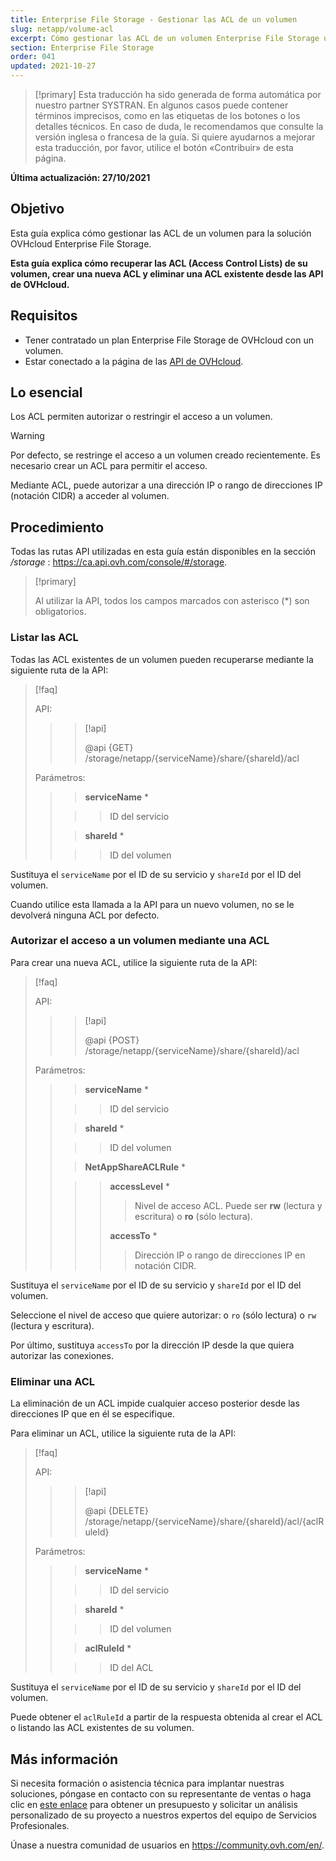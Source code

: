```yaml
---
title: Enterprise File Storage - Gestionar las ACL de un volumen
slug: netapp/volume-acl
excerpt: Cómo gestionar las ACL de un volumen Enterprise File Storage utilizando las API de OVHcloud
section: Enterprise File Storage
order: 041
updated: 2021-10-27
---
```


> [!primary]
> Esta traducción ha sido generada de forma automática por nuestro partner SYSTRAN. En algunos casos puede contener términos imprecisos, como en las etiquetas de los botones o los detalles técnicos. En caso de duda, le recomendamos que consulte la versión inglesa o francesa de la guía. Si quiere ayudarnos a mejorar esta traducción, por favor, utilice el botón «Contribuir» de esta página.
>

**Última actualización: 27/10/2021**

## Objetivo

Esta guía explica cómo gestionar las ACL de un volumen para la solución OVHcloud Enterprise File Storage.

**Esta guía explica cómo recuperar las ACL (Access Control Lists) de su volumen, crear una nueva ACL y eliminar una ACL existente desde las API de OVHcloud.**

## Requisitos

- Tener contratado un plan Enterprise File Storage de OVHcloud con un volumen.
- Estar conectado a la página de las [API de OVHcloud](https://ca.api.ovh.com/).

## Lo esencial

Los ACL permiten autorizar o restringir el acceso a un volumen.

> [!warning]
>
> Por defecto, se restringe el acceso a un volumen creado recientemente. Es necesario crear un ACL para permitir el acceso.
>

Mediante ACL, puede autorizar a una dirección IP o rango de direcciones IP (notación CIDR) a acceder al volumen.

## Procedimiento

Todas las rutas API utilizadas en esta guía están disponibles en la sección */storage* : <https://ca.api.ovh.com/console/#/storage>.

> [!primary]
>
> Al utilizar la API, todos los campos marcados con asterisco (\*) son obligatorios.
>

### Listar las ACL

Todas las ACL existentes de un volumen pueden recuperarse mediante la siguiente ruta de la API:

> [!faq]
>
> API:
>
>> > [!api]
>> >
>> > @api {GET} /storage/netapp/{serviceName}/share/{shareId}/acl
>> >
>>
>
> Parámetros:
>
>> > **serviceName** *
>>
>> >> ID del servicio
>>
>> > **shareId** *
>>
>> >> ID del volumen
>

Sustituya el `serviceName` por el ID de su servicio y `shareId` por el ID del volumen.

Cuando utilice esta llamada a la API para un nuevo volumen, no se le devolverá ninguna ACL por defecto.

### Autorizar el acceso a un volumen mediante una ACL

Para crear una nueva ACL, utilice la siguiente ruta de la API:

> [!faq]
>
> API:
>
>> > [!api]
>> >
>> > @api {POST} /storage/netapp/{serviceName}/share/{shareId}/acl
>> >
>>
>
> Parámetros:
>
>> > **serviceName** *
>>
>> >> ID del servicio
>>
>> > **shareId** *
>>
>> >> ID del volumen
>>
>> > **NetAppShareACLRule** *
>>
>> >> **accessLevel** *
>> >>
>> >> > Nivel de acceso ACL. Puede ser **rw** (lectura y escritura) o **ro** (sólo lectura).
>> >>
>> >> **accessTo** *
>> >>
>> >> > Dirección IP o rango de direcciones IP en notación CIDR.
>

Sustituya el `serviceName` por el ID de su servicio y `shareId` por el ID del volumen.

Seleccione el nivel de acceso que quiere autorizar: o `ro` (sólo lectura) o `rw` (lectura y escritura).

Por último, sustituya `accessTo` por la dirección IP desde la que quiera autorizar las conexiones.

### Eliminar una ACL

La eliminación de un ACL impide cualquier acceso posterior desde las direcciones IP que en él se especifique.

Para eliminar un ACL, utilice la siguiente ruta de la API:

> [!faq]
>
> API:
>
>> > [!api]
>> >
>> > @api {DELETE} /storage/netapp/{serviceName}/share/{shareId}/acl/{aclRuleId}
>> >
>>
>
> Parámetros:
>
>> > **serviceName** *
>>
>> >> ID del servicio
>>
>> > **shareId** *
>>
>> >> ID del volumen
>>
>> > **aclRuleId** *
>>
>> >> ID del ACL
>

Sustituya el `serviceName` por el ID de su servicio y `shareId` por el ID del volumen.

Puede obtener el `aclRuleId` a partir de la respuesta obtenida al crear el ACL o listando las ACL existentes de su volumen.

## Más información

Si necesita formación o asistencia técnica para implantar nuestras soluciones, póngase en contacto con su representante de ventas o haga clic en [este enlace](https://www.ovhcloud.com/es/professional-services/) para obtener un presupuesto y solicitar un análisis personalizado de su proyecto a nuestros expertos del equipo de Servicios Profesionales.

Únase a nuestra comunidad de usuarios en <https://community.ovh.com/en/>.
